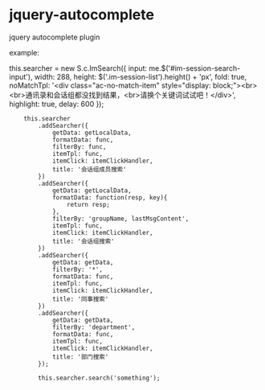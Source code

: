 # jquery-autocomplete
jquery autocomplete plugin

example:


this.searcher = new S.c.ImSearch({
			input: me.$('#im-session-search-input'),
			width: 288,
			height: $('.im-session-list').height() + 'px',
			fold: true,
			noMatchTpl: '\<div class="ac-no-match-item" style="display: block;">\<br>\<br>通讯录和会话组都没找到结果，\<br>请换个关键词试试吧！\</div>',
			highlight: true,
			delay: 600
		});
		
		this.searcher
			.addSearcher({
				getData: getLocalData,
				formatData: func,
				filterBy: func,
				itemTpl: func,
				itemClick: itemClickHandler,
				title: '会话组成员搜索'
			})
			.addSearcher({
				getData: getLocalData,
				formatData: function(resp, key){
					return resp;
				},
				filterBy: 'groupName, lastMsgContent',
				itemTpl: func,
				itemClick: itemClickHandler,
				title: '会话组搜索'
			})
			.addSearcher({
				getData: getData,
				filterBy: '*',
				formatData: func,
				itemTpl: func,
				itemClick: itemClickHandler,
				title: '同事搜索'
			})
			.addSearcher({
				getData: getData,
				filterBy: 'department',
				formatData: func,
				itemTpl: func,
				itemClick: itemClickHandler,
				title: '部门搜索'
			});

			this.searcher.search('something');
